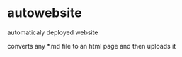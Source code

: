 # autowebsite

automaticaly deployed website

converts any *.md file to an html page and then uploads it
